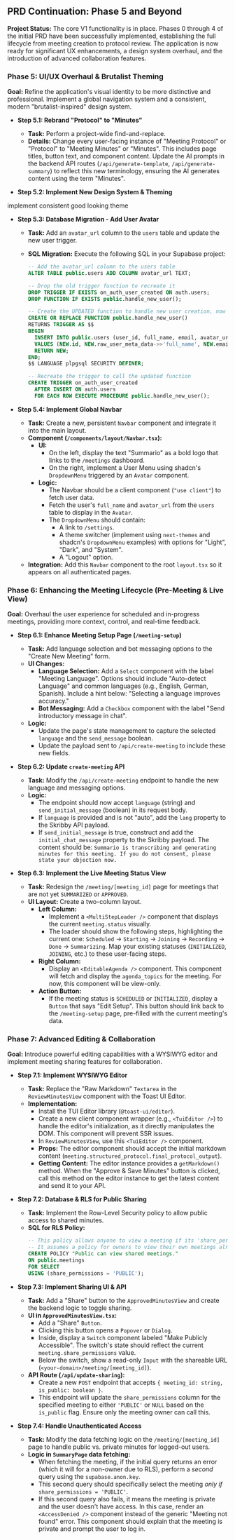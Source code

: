## **PRD Continuation: Phase 5 and Beyond**

**Project Status:** The core V1 functionality is in place. Phases 0 through 4 of the initial PRD have been successfully implemented, establishing the full lifecycle from meeting creation to protocol review. The application is now ready for significant UX enhancements, a design system overhaul, and the introduction of advanced collaboration features.

### **Phase 5: UI/UX Overhaul & Brutalist Theming**

**Goal:** Refine the application's visual identity to be more distinctive and professional. Implement a global navigation system and a consistent, modern "brutalist-inspired" design system.

- **Step 5.1: Rebrand "Protocol" to "Minutes"**

  - **Task:** Perform a project-wide find-and-replace.
  - **Details:** Change every user-facing instance of "Meeting Protocol" or "Protocol" to "Meeting Minutes" or "Minutes". This includes page titles, button text, and component content. Update the AI prompts in the backend API routes (`/api/generate-template`, `/api/generate-summary`) to reflect this new terminology, ensuring the AI generates content using the term "Minutes".

- **Step 5.2: Implement New Design System & Theming**

implement consistent good looking theme

- **Step 5.3: Database Migration - Add User Avatar**

  - **Task:** Add an `avatar_url` column to the `users` table and update the new user trigger.
  - **SQL Migration:** Execute the following SQL in your Supabase project:

    ```sql
    -- Add the avatar_url column to the users table
    ALTER TABLE public.users ADD COLUMN avatar_url TEXT;

    -- Drop the old trigger function to recreate it
    DROP TRIGGER IF EXISTS on_auth_user_created ON auth.users;
    DROP FUNCTION IF EXISTS public.handle_new_user();

    -- Create the UPDATED function to handle new user creation, now including avatar_url
    CREATE OR REPLACE FUNCTION public.handle_new_user()
    RETURNS TRIGGER AS $$
    BEGIN
      INSERT INTO public.users (user_id, full_name, email, avatar_url)
      VALUES (NEW.id, NEW.raw_user_meta_data->>'full_name', NEW.email, NEW.raw_user_meta_data->>'avatar_url');
      RETURN NEW;
    END;
    $$ LANGUAGE plpgsql SECURITY DEFINER;

    -- Recreate the trigger to call the updated function
    CREATE TRIGGER on_auth_user_created
      AFTER INSERT ON auth.users
      FOR EACH ROW EXECUTE PROCEDURE public.handle_new_user();
    ```

- **Step 5.4: Implement Global Navbar**
  - **Task:** Create a new, persistent `Navbar` component and integrate it into the main layout.
  - **Component (`/components/layout/Navbar.tsx`):**
    - **UI:**
      - On the left, display the text "Summario" as a bold logo that links to the `/meetings` dashboard.
      - On the right, implement a User Menu using shadcn's `DropdownMenu` triggered by an `Avatar` component.
    - **Logic:**
      - The Navbar should be a client component (`"use client"`) to fetch user data.
      - Fetch the user's `full_name` and `avatar_url` from the `users` table to display in the `Avatar`.
      - The `DropdownMenu` should contain:
        - A link to `/settings`.
        - A theme switcher (implement using `next-themes` and shadcn's `DropdownMenu` examples) with options for "Light", "Dark", and "System".
        - A "Logout" option.
  - **Integration:** Add this `Navbar` component to the root `layout.tsx` so it appears on all authenticated pages.

### **Phase 6: Enhancing the Meeting Lifecycle (Pre-Meeting & Live View)**

**Goal:** Overhaul the user experience for scheduled and in-progress meetings, providing more context, control, and real-time feedback.

- **Step 6.1: Enhance Meeting Setup Page (`/meeting-setup`)**

  - **Task:** Add language selection and bot messaging options to the "Create New Meeting" form.
  - **UI Changes:**
    - **Language Selection:** Add a `Select` component with the label "Meeting Language". Options should include "Auto-detect Language" and common languages (e.g., English, German, Spanish). Include a hint below: "Selecting a language improves accuracy."
    - **Bot Messaging:** Add a `Checkbox` component with the label "Send introductory message in chat".
  - **Logic:**
    - Update the page's state management to capture the selected `language` and the `send_message` boolean.
    - Update the payload sent to `/api/create-meeting` to include these new fields.

- **Step 6.2: Update `create-meeting` API**

  - **Task:** Modify the `/api/create-meeting` endpoint to handle the new language and messaging options.
  - **Logic:**
    - The endpoint should now accept `language` (string) and `send_initial_message` (boolean) in its request body.
    - If `language` is provided and is not "auto", add the `lang` property to the Skribby API payload.
    - If `send_initial_message` is true, construct and add the `initial_chat_message` property to the Skribby payload. The content should be: `Summario is transcribing and generating minutes for this meeting. If you do not consent, please state your objection now.`

- **Step 6.3: Implement the Live Meeting Status View**
  - **Task:** Redesign the `/meeting/[meeting_id]` page for meetings that are not yet `SUMMARIZED` or `APPROVED`.
  - **UI Layout:** Create a two-column layout.
    - **Left Column:**
      - Implement a `<MultiStepLoader />` component that displays the current `meeting.status` visually.
      - The loader should show the following steps, highlighting the current one: `Scheduled` -> `Starting` -> `Joining` -> `Recording` -> `Done` -> `Summarizing`. Map your existing statuses (`INITIALIZED`, `JOINING`, etc.) to these user-facing steps.
    - **Right Column:**
      - Display an `<EditableAgenda />` component. This component will fetch and display the `agenda_topics` for the meeting. For now, this component will be view-only.
    - **Action Button:**
      - If the meeting status is `SCHEDULED` or `INITIALIZED`, display a `Button` that says "Edit Setup". This button should link back to the `/meeting-setup` page, pre-filled with the current meeting's data.

### **Phase 7: Advanced Editing & Collaboration**

**Goal:** Introduce powerful editing capabilities with a WYSIWYG editor and implement meeting sharing features for collaboration.

- **Step 7.1: Implement WYSIWYG Editor**

  - **Task:** Replace the "Raw Markdown" `Textarea` in the `ReviewMinutesView` component with the Toast UI Editor.
  - **Implementation:**
    - Install the TUI Editor library (`@toast-ui/editor`).
    - Create a new client component wrapper (e.g., `<TuiEditor />`) to handle the editor's initialization, as it directly manipulates the DOM. This component will prevent SSR issues.
    - In `ReviewMinutesView`, use this `<TuiEditor />` component.
    - **Props:** The editor component should accept the initial markdown content (`meeting.structured_protocol.final_protocol_output`).
    - **Getting Content:** The editor instance provides a `getMarkdown()` method. When the "Approve & Save Minutes" button is clicked, call this method on the editor instance to get the latest content and send it to your API.

- **Step 7.2: Database & RLS for Public Sharing**

  - **Task:** Implement the Row-Level Security policy to allow public access to shared minutes.
  - **SQL for RLS Policy:**
    ```sql
    -- This policy allows anyone to view a meeting if its 'share_permissions' is set to 'PUBLIC'.
    -- It assumes a policy for owners to view their own meetings already exists.
    CREATE POLICY "Public can view shared meetings."
    ON public.meetings
    FOR SELECT
    USING (share_permissions = 'PUBLIC');
    ```

- **Step 7.3: Implement Sharing UI & API**

  - **Task:** Add a "Share" button to the `ApprovedMinutesView` and create the backend logic to toggle sharing.
  - **UI in `ApprovedMinutesView.tsx`:**
    - Add a "Share" `Button`.
    - Clicking this button opens a `Popover` or `Dialog`.
    - Inside, display a `Switch` component labeled "Make Publicly Accessible". The switch's state should reflect the current `meeting.share_permissions` value.
    - Below the switch, show a read-only `Input` with the shareable URL (`<your-domain>/meeting/[meeting_id]`).
  - **API Route (`/api/update-sharing`):**
    - Create a new `POST` endpoint that accepts `{ meeting_id: string, is_public: boolean }`.
    - This endpoint will update the `share_permissions` column for the specified meeting to either `'PUBLIC'` or `NULL` based on the `is_public` flag. Ensure only the meeting owner can call this.

- **Step 7.4: Handle Unauthenticated Access**
  - **Task:** Modify the data fetching logic on the `/meeting/[meeting_id]` page to handle public vs. private minutes for logged-out users.
  - **Logic in `SummaryPage` data fetching:**
    - When fetching the meeting, if the initial query returns an error (which it will for a non-owner due to RLS), perform a _second_ query using the `supabase.anon.key`.
    - This second query should specifically select the meeting _only if_ `share_permissions = 'PUBLIC'`.
    - If this second query also fails, it means the meeting is private and the user doesn't have access. In this case, render an `<AccessDenied />` component instead of the generic "Meeting not found" error. This component should explain that the meeting is private and prompt the user to log in.
